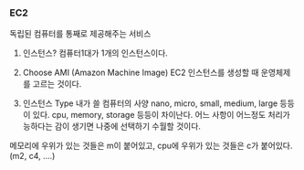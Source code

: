 ### EC2
독립된 컴퓨터를 통째로 제공해주는 서비스

1. 인스턴스?
컴퓨터1대가 1개의 인스턴스이다.

2. Choose AMI (Amazon Machine Image)
EC2 인스턴스를 생성할 때 운영체제를 고르는 것이다.

3. 인스턴스 Type
내가 쓸 컴퓨터의 사양
nano, micro, small, medium, large 등등이 있다. cpu, memory, storage 등등이 차이난다.
어느 사항이 어느정도 처리가능하다는 감이 생기면 나중에 선택하기 수월할 것이다.

메모리에 우위가 있는 것들은 m이 붙어있고, cpu에 우위가 있는 것들은 c가 붙어있다. (m2, c4, ....)
